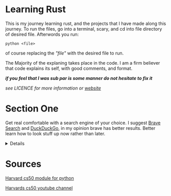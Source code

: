 # Learning Rust

This is my journey learning rust, and the projects that I have
made along this journey. To run the files, go into a terminal,
scary, and cd into file directory of desired file.
Afterwords you run:

    python <file>

of course replacing the _"file"_ with the desired file to run.

The Majority of the explaning takes place in the code. I am a
firm believer that code explains its self, with good comments,
and format.

___if you feel that I was sub par is some manner do not hesitate to
fix it___

_see LICENCE for more information or [website](https://unlicense.org/)_

<!-- end of intro -->


# Section One

<!-- Summery of Section One -->
Get real comfortable with a search engine of your choice.
I suggest [Brave Search](https://search.brave.com/) and
[DuckDuckGo](https://duckduckgo.com/), in my opinion brave has better results.
Better learn how to look stuff up now rather than later.


<!-- Details of Section One -->
<details>
<a href="https://www.youtube.com/c/cs50/videos">cs50s youtube</a>

Specifically we are looking at <a
href="https://youtu.be/4zy0z5W0-w4">week six</a>

<h3><a href="https://cs50.harvard.edu/x/2022/psets/6/">Problem Set</a></h3>

This is a set of problems from harvards cs50 course.

- [Hello, World](./01/problemset01.py)
- [Mario reversed half-pyramid](./01/problemset02.py)
- [Mario double half-pyramid](./01/problemset03.py)



<h3><a href="https://cs50.harvard.edu/x/2022/labs/6/">Lab</a></h3>

This is a lab from the cs50 course, we shall use this to learn
python.


</details>


<!-- end of section one -->


# Sources

[Harvard cs50 module for python](https://cs50.harvard.edu/x/2022/psets/6/)

[Harvards cs50 youtube channel](https://www.youtube.com/c/cs50/videos)

<!-- vim: textwidth=64
